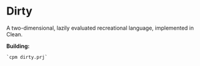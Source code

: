 # Dirty

A two-dimensional, lazily evaluated recreational language, implemented in Clean.

**Building:**

    `cpm dirty.prj`